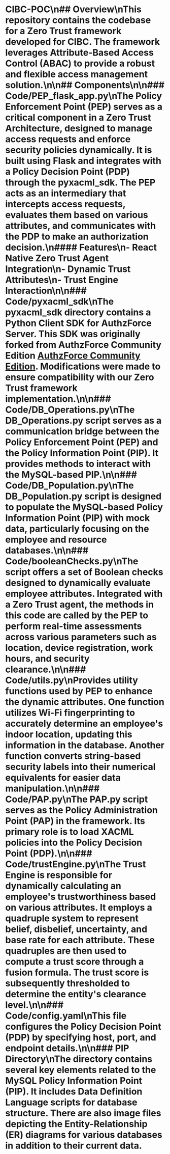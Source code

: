 # CIBC-POC\n## Overview\nThis repository contains the codebase for a Zero Trust framework developed for CIBC. The framework leverages Attribute-Based Access Control (ABAC) to provide a robust and flexible access management solution.\n\n## Components\n\n### Code/PEP_flask_app.py\nThe Policy Enforcement Point (PEP) serves as a critical component in a Zero Trust Architecture, designed to manage access requests and enforce security policies dynamically. It is built using Flask and integrates with a Policy Decision Point (PDP) through the pyxacml_sdk. The PEP acts as an intermediary that intercepts access requests, evaluates them based on various attributes, and communicates with the PDP to make an authorization decision.\n#### Features\n- React Native Zero Trust Agent Integration\n- Dynamic Trust Attributes\n- Trust Engine Interaction\n\n### Code/pyxacml_sdk\nThe pyxacml_sdk directory contains a Python Client SDK for AuthzForce Server. This SDK was originally forked from AuthzForce Community Edition [AuthzForce Community Edition](https://github.com/authzforce). Modifications were made to ensure compatibility with our Zero Trust framework implementation.\n\n### Code/DB_Operations.py\nThe DB_Operations.py script serves as a communication bridge between the Policy Enforcement Point (PEP) and the Policy Information Point (PIP). It provides methods to interact with the MySQL-based PIP.\n\n### Code/DB_Population.py\nThe DB_Population.py script is designed to populate the MySQL-based Policy Information Point (PIP) with mock data, particularly focusing on the employee and resource databases.\n\n### Code/booleanChecks.py\nThe script offers a set of Boolean checks designed to dynamically evaluate employee attributes. Integrated with a Zero Trust agent, the methods in this code are called by the PEP to perform real-time assessments across various parameters such as location, device registration, work hours, and security clearance.\n\n### Code/utils.py\nProvides utility functions used by PEP to enhance the dynamic attributes. One function utilizes Wi-Fi fingerprinting to accurately determine an employee's indoor location, updating this information in the database. Another function converts string-based security labels into their numerical equivalents for easier data manipulation.\n\n### Code/PAP.py\nThe PAP.py script serves as the Policy Administration Point (PAP) in the framework. Its primary role is to load XACML policies into the Policy Decision Point (PDP).\n\n### Code/trustEngine.py\nThe Trust Engine is responsible for dynamically calculating an employee's trustworthiness based on various attributes. It employs a quadruple system to represent belief, disbelief, uncertainty, and base rate for each attribute. These quadruples are then used to compute a trust score through a fusion formula. The trust score is subsequently thresholded to determine the entity's clearance level.\n\n### Code/config.yaml\nThis file configures the Policy Decision Point (PDP) by specifying host, port, and endpoint details.\n\n### PIP Directory\nThe directory contains several key elements related to the MySQL Policy Information Point (PIP). It includes Data Definition Language scripts for database structure. There are also image files depicting the Entity-Relationship (ER) diagrams for various databases in addition to their current data.
